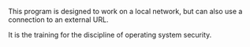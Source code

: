 This program is designed to work on a local network, but can also use a connection to an external URL.

It is the training for the discipline of operating system security.
